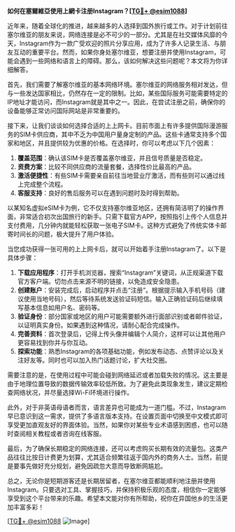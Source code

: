 **如何在塞爾維亞使用上網卡注册Instagram？[[TG💪+ @esim1088](https://t.me/s/esim1088)]**

近年来，随着全球化的推进，越来越多的人选择到国外旅行或工作。对于计划前往塞尔维亚的朋友来说，网络连接是必不可少的一部分。尤其是在社交媒体风靡的今天，Instagram作为一款广受欢迎的照片分享应用，成为了许多人记录生活、与朋友互动的重要平台。然而，如果你身处塞尔维亚，想要注册并使用Instagram，可能会遇到一些网络和语言上的障碍。那么，该如何解决这些问题呢？本文将为你详细解答。

首先，我们需要了解塞尔维亚的基本网络环境。塞尔维亚的网络服务相对发达，但与一些发达国家相比，仍然存在一定的限制。比如，某些国际服务可能需要特定的IP地址才能访问，而Instagram就是其中之一。因此，在尝试注册之前，确保你的设备能够正常访问国际网站是非常重要的。

接下来，让我们谈谈如何选择合适的上上网卡。目前市面上有许多提供国际漫游服务的SIM卡供应商，其中不乏为中国用户量身定制的产品。这些卡通常支持多个国家和地区，并且提供较为优惠的价格。在选择时，你可以考虑以下几个因素：

1. **覆盖范围**：确认该SIM卡是否覆盖塞尔维亚，并且信号质量是否稳定。
2. **资费方案**：比较不同供应商的流量套餐，选择性价比最高的产品。
3. **激活便捷性**：有些SIM卡需要亲自前往当地营业厅激活，而有些则可以通过线上完成整个流程。
4. **客服支持**：良好的售后服务可以在遇到问题时及时得到帮助。

以某知名虚拟eSIM卡为例，它不仅支持塞尔维亚地区，还拥有简洁明了的操作界面，非常适合初次出国旅行的新手。只需下载官方APP，按照指引上传个人信息并支付费用，几分钟内就能轻松获取一张电子SIM卡。这种方式避免了传统实体卡邮寄时间长的问题，极大提升了用户体验。

当您成功获得一张可用的上上网卡后，就可以开始着手注册Instagram了。以下是具体步骤：

1. **下载应用程序**：打开手机浏览器，搜索“Instagram”关键词，从正规渠道下载官方客户端。切勿点击来源不明的链接，以免造成安全隐患。
2. **创建账户**：安装完成后，启动程序并点击“注册”。根据提示输入手机号码（建议使用当地号码），然后等待系统发送验证码短信。输入正确验证码后继续填写基本信息如用户名、密码等。
3. **验证身份**：部分国家或地区的用户可能需要额外进行面部识别或者邮件验证，以证明真实身份。如果遇到这种情况，请耐心配合完成操作。
4. **完善资料**：首次登录后，记得上传头像并编辑个人简介，这样可以让其他用户更容易找到你并与你互动。
5. **探索功能**：熟悉Instagram的各项基础功能，例如发布动态、点赞评论以及关注好友等。同时也可以加入热门话题讨论，扩大社交圈。

需要注意的是，在使用过程中可能会碰到网络延迟或者加载失败的情况。这主要是由于地理位置导致的数据传输效率较低所致。为了避免此类现象发生，建议定期检查网络状况，并尽量选择Wi-Fi环境进行操作。

此外，对于非英语母语者而言，语言差异也可能成为一道门槛。不过，Instagram早已意识到这一需求，提供了多语言版本支持。在设置页面中切换至中文模式即可享受更加直观友好的界面体验。当然，如果你对某些专业术语感到困惑，也可以随时查阅相关教程或者咨询在线客服。

最后，为了确保长期稳定的网络连接，还可以考虑购买长期有效的流量包。这类产品往往比按日计费更为划算，尤其适合频繁往返于国内外的商务人士。当然，前提是要事先做好充分规划，避免因疏忽大意而导致断网尴尬。

总之，无论你是短期游客还是长期居留者，在塞尔维亚都能顺利地注册并使用Instagram。只要选对工具、掌握技巧，并保持积极乐观的态度，相信你一定能够享受到这个平台带来的乐趣。希望本文能对你有所帮助，祝你在异国他乡的生活更加丰富多彩！

[[TG💪+ @esim1088](https://t.me/s/esim1088) ![Image](https://i.postimg.cc/4NQfJmqS/Snipaste-2025-05-13-00-14-12.png)]